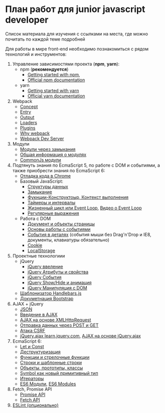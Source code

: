 # План работ для junior javascript developer

Список материала для изучения с ссылками на места, где можно почитать по каждой теме подробней

Для работы в мире front-end необходимо познакомиться c рядом технологий и инструментов:

1. Управление зависимостями проекта (**npm**, **yarn**):
    - npm (**рекомендуется**)
        + [Getting started with npm](https://nodesource.com/blog/an-absolute-beginners-guide-to-using-npm/),
        + [Official npm documentation](https://docs.npmjs.com/packages-and-modules/)
    - yarn
        + [Getting started with yarn](https://scotch.io/tutorials/yarn-package-manager-an-improvement-over-npm)
        + [Official yarn documentation](https://yarnpkg.com/en/docs/creating-a-project)
1. Webpack
    - [Concept](https://webpack.js.org/concepts/)
    - [Entry](https://webpack.js.org/concepts/entry-points/)
    - [Output](https://webpack.js.org/concepts/output/)
    - [Loaders](https://webpack.js.org/concepts/loaders/)
    - [Plugins](https://webpack.js.org/concepts/plugins/)
    - [Why webpack](https://webpack.js.org/concepts/why-webpack/)
    - [Webpack Dev Server](https://webpack.js.org/configuration/dev-server/)
1. Модули
    - [Модули через замыкания](https://learn.javascript.ru/closures-module)
    - [Общая информация о модулях](https://eloquentjavascript.net/10_modules.html)
    - [CommonJs модули](https://eloquentjavascript.net/10_modules.html#h_N33QHgUxbG)
1. Подтянуть знания по EcmaScript 5, по работе с DOM и событиями, а также приобрести знания по EcmaScript 6:
    - [Отладка кода в Chrome](https://learn.javascript.ru/debugging-chrome)
    - Базовый JavaScript:
        + [Структуры данных](https://docs.google.com/presentation/d/17-nHLREefhLgKdeMXGwsxuDD514DJok3sfUKxm2HJbQ/edit?usp=sharing)
        + [Замыкание](https://docs.google.com/presentation/d/1vcOOuBGhsmgxRL3wevR1Sp635Qx9K3eKYdJOALN2fjY/edit?usp=sharing)
        + [Фукнции-Конструктоыр, Контекст выполнения](https://docs.google.com/presentation/d/1vcOOuBGhsmgxRL3wevR1Sp635Qx9K3eKYdJOALN2fjY/edit#slide=id.g462b6eacbd_2_275)
        + [Таймеры и интервалы](https://learn.javascript.ru/settimeout-setinterval)
        + [Жизненный цикл или Event Loop](https://developer.mozilla.org/ru/docs/Web/JavaScript/EventLoop), [Видео о Event Loop](https://www.youtube.com/watch?v=8cV4ZvHXQL4)
        + [Регулярные выражения](https://learn.javascript.ru/regular-expressions-javascript)
    - Работа с DOM
        + [Документ и объекты страницы](https://learn.javascript.ru/document)
        + [Основы работы с событиями](https://learn.javascript.ru/events-and-interfaces)
        + [События в деталях](https://learn.javascript.ru/event-details) (события мыши без Drag'n'Drop и IE8, документы, клавиатуры обязательно)
        + [Cookie](https://learn.javascript.ru/cookie)
        + [LocalStorage](https://tproger.ru/articles/localstorage/)
1. Проектные технологиии
    - jQuery
        + [jQuery ввеление](https://antonshevchuk.gitbooks.io/jquery-for-beginners/content/10_go_on/)
        + [jQuery Атрибуты и свойства](https://antonshevchuk.gitbooks.io/jquery-for-beginners/content/20_attributes_and_properties/)
        + [jQuery События](https://antonshevchuk.gitbooks.io/jquery-for-beginners/content/30_events/)
        + [jQuery Show/Hide и анимация](https://antonshevchuk.gitbooks.io/jquery-for-beginners/content/40_animation/)
        + [jQuery Манипуляция с DOM](https://antonshevchuk.gitbooks.io/jquery-for-beginners/content/50_document_manipulation/)
    - [Шаблонизатор Handlebars.js](https://handlebarsjs.com/)
    - [Докуметнация Bootstrap](https://getbootstrap.com/)
1. AJAX + jQuery
    - [JSON](https://learn.javascript.ru/json)
    - [Введение в AJAX](https://learn.javascript.ru/ajax-intro)
    - [AJAX на основе XMLHttpRequest](https://learn.javascript.ru/ajax-xmlhttprequest)
    - [Отправка данных через POST и GET](https://learn.javascript.ru/xhr-forms)
    - [Атака CSRF](https://learn.javascript.ru/csrf)
    - [jQuery.ajax learn.jquery.com](https://learn.jquery.com/ajax/), [AJAX на основе jQuery.ajax](https://antonshevchuk.gitbooks.io/jquery-for-beginners/content/60_ajax/)
1. EcmaScript 6:
    - [Let и Const](https://learn.javascript.ru/let-const)
    - [Деструктуризация](https://learn.javascript.ru/destructuring)
    - [Функции и стрелочные функции](https://learn.javascript.ru/es-function)
    - [Строки и шаблонные строки](https://learn.javascript.ru/es-string)
    - [Объекты, прототипы, классы](https://learn.javascript.ru/es-class)
    - [Symbol как новый примитивный тип](https://learn.javascript.ru/symbol)
    - [Итераторы](https://learn.javascript.ru/iterator)
    - [ES6 Модули](https://learn.javascript.ru/modules), [ES6 Modules](https://eloquentjavascript.net/10_modules.html#h_hF2FmOVxw7)
1. Fetch, Promise API
    - [Promise API](https://learn.javascript.ru/promise)
    - [Fetch API](https://learn.javascript.ru/fetch)
1. [ESLint (опционально)](https://eslint.org/docs/user-guide/getting-started)
